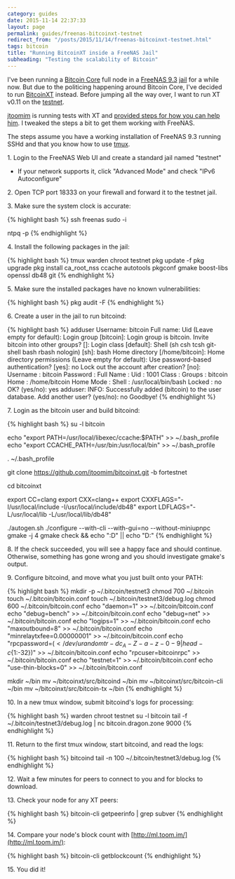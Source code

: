 ```yaml
---
category: guides
date: 2015-11-14 22:37:33
layout: page
permalink: guides/freenas-bitcoinxt-testnet
redirect_from: "/posts/2015/11/14/freenas-bitcoinxt-testnet.html"
tags: bitcoin
title: "Running BitcoinXT inside a FreeNAS Jail"
subheading: "Testing the scalability of Bitcoin"
---
```


I've been running a [Bitcoin Core][bitcoin_core] full node in a [FreeNAS 9.3][freenas] [jail][freenas_jails] for a while now. But due to the politicing happening around Bitcoin Core, I've decided to run [BitcoinXT][bitcoinxt] instead. Before jumping all the way over, I want to run XT v0.11 on the [testnet][testnet].

[jtoomim][jtoomim] is running tests with XT and [provided steps for how you can help him][reddit]. I tweaked the steps a bit to get them working with FreeNAS.

The steps assume you have a working installation of FreeNAS 9.3 running SSHd and that you know how to use [tmux][tmux].

1\. Login to the FreeNAS Web UI and create a standard jail named "testnet"

 * If your network supports it, click "Advanced Mode" and check "IPv6 Autoconfigure"

2\. Open TCP port 18333 on your firewall and forward it to the testnet jail.

3\. Make sure the system clock is accurate:

{% highlight bash %}
ssh freenas
sudo -i

ntpq -p
{% endhighlight %}

4\. Install the following packages in the jail:

{% highlight bash %}
tmux
warden chroot testnet
pkg update -f
pkg upgrade
pkg install ca_root_nss ccache autotools pkgconf gmake boost-libs openssl db48 git
{% endhighlight %}

5\. Make sure the installed packages have no known vulnerabilities:

{% highlight bash %}
pkg audit -F
{% endhighlight %}

6\. Create a user in the jail to run bitcoind:

{% highlight bash %}
adduser
    Username: bitcoin
    Full name:
    Uid (Leave empty for default):
    Login group [bitcoin]:
    Login group is bitcoin. Invite bitcoin into other groups? []:
    Login class [default]:
    Shell (sh csh tcsh git-shell bash rbash nologin) [sh]: bash
    Home directory [/home/bitcoin]:
    Home directory permissions (Leave empty for default):
    Use password-based authentication? [yes]: no
    Lock out the account after creation? [no]:
    Username   : bitcoin
    Password   : <disabled>
    Full Name  :
    Uid        : 1001
    Class      :
    Groups     : bitcoin
    Home       : /home/bitcoin
    Home Mode  :
    Shell      : /usr/local/bin/bash
    Locked     : no
    OK? (yes/no): yes
    adduser: INFO: Successfully added (bitcoin) to the user database.
    Add another user? (yes/no): no
    Goodbye!
{% endhighlight %}

7\. Login as the bitcoin user and build bitcoind:

{% highlight bash %}
su -l bitcoin

echo "export PATH=/usr/local/libexec/ccache:\$PATH" >> ~/.bash_profile
echo "export CCACHE_PATH=/usr/bin:/usr/local/bin" >> ~/.bash_profile

. ~/.bash_profile

git clone https://github.com/jtoomim/bitcoinxt.git -b fortestnet

cd bitcoinxt

export CC=clang
export CXX=clang++
export CXXFLAGS="-I/usr/local/include -I/usr/local/include/db48"
export LDFLAGS="-L/usr/local/lib -L/usr/local/lib/db48"

./autogen.sh
./configure --with-cli --with-gui=no --without-miniupnpc
gmake -j 4
gmake check && echo ":D" || echo "D:"
{% endhighlight %}

8\. If the check succeeded, you will see a happy face and should continue. Otherwise, something has gone wrong and you should investigate gmake's output.

9\. Configure bitcoind, and move what you just built onto your PATH:

{% highlight bash %}
mkdir -p ~/.bitcoin/testnet3
chmod 700 ~/.bitcoin
touch ~/.bitcoin/bitcoin.conf
touch ~/.bitcoin/testnet3/debug.log
chmod 600 ~/.bitcoin/bitcoin.conf
echo "daemon=1" >> ~/.bitcoin/bitcoin.conf
echo "debug=bench" >> ~/.bitcoin/bitcoin.conf
echo "debug=net" >> ~/.bitcoin/bitcoin.conf
echo "logips=1" >> ~/.bitcoin/bitcoin.conf
echo "maxoutbound=8" >> ~/.bitcoin/bitcoin.conf
echo "minrelaytxfee=0.00000001" >> ~/.bitcoin/bitcoin.conf
echo "rpcpassword=$(< /dev/urandom tr -dc _A-Z-a-z-0-9 | head -c${1:-32})" >> ~/.bitcoin/bitcoin.conf
echo "rpcuser=bitcoinrpc" >> ~/.bitcoin/bitcoin.conf
echo "testnet=1" >> ~/.bitcoin/bitcoin.conf
echo "use-thin-blocks=0" >> ~/.bitcoin/bitcoin.conf

mkdir ~/bin
mv ~/bitcoinxt/src/bitcoind ~/bin
mv ~/bitcoinxt/src/bitcoin-cli ~/bin
mv ~/bitcoinxt/src/bitcoin-tx ~/bin
{% endhighlight %}

10\. In a new tmux window, submit bitcoind's logs for processing:

{% highlight bash %}
warden chroot testnet
su -l bitcoin
tail -f ~/.bitcoin/testnet3/debug.log | nc bitcoin.dragon.zone 9000
{% endhighlight %}

11\. Return to the first tmux window, start bitcoind, and read the logs:

{% highlight bash %}
bitcoind
tail -n 100 ~/.bitcoin/testnet3/debug.log
{% endhighlight %}

12\. Wait a few minutes for peers to connect to you and for blocks to download.

13\. Check your node for any XT peers:

{% highlight bash %}
bitcoin-cli getpeerinfo | grep subver
{% endhighlight %}

14\. Compare your node's block count with [http://ml.toom.im/](http://ml.toom.im/):

{% highlight bash %}
bitcoin-cli getblockcount
{% endhighlight %}

15\. You did it!


[bitcoin_core]: https://github.com/bitcoin/bitcoin
[bitcoinxt]: https://bitcoinxt.software/
[freenas]: http://www.freenas.org/
[freenas_jails]: https://doc.freenas.org/9.3/freenas_jails.html
[jtoomim]: http://github.com/jtoomim
[reddit]: https://www.reddit.com/r/bitcoinxt/comments/3sq2r3/testnet_is_forking_and_unforking/cwzzhm3
[testnet]: https://en.bitcoin.it/wiki/Testnet
[tmux]: https://tmux.github.io/
